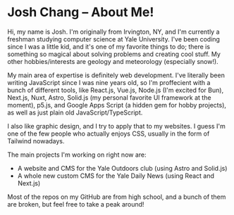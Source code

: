 # Josh Chang – About Me!

Hi, my name is Josh. I'm originally from Irvington, NY, and I'm currently a freshman studying computer science at Yale University. I've been coding since I was a little kid, and it's one of my favorite things to do; there is something so magical about solving problems and creating cool stuff. My other hobbies/interests are geology and meteorology (especially snow!).

My main area of expertise is definitely web development. I've literally been writing JavaScript since I was nine years old, so I'm proffecient with a bunch of different tools, like React.js, Vue.js, Node.js (I'm excited for Bun), Next.js, Nuxt, Astro, Solid.js (my personal favorite UI framework at the moment), p5.js, and Google Apps Script (a hidden gem for hobby projects), as well as just plain old JavaScript/TypeScript.

I also like graphic design, and I try to apply that to my websites. I guess I'm one of the few people who actually enjoys CSS, usually in the form of Tailwind nowadays.

The main projects I'm working on right now are:
- A website and CMS for the Yale Outdoors club (using Astro and Solid.js)
- A whole new custom CMS for the Yale Daily News (using React and Next.js)

Most of the repos on my GitHub are from high school, and a bunch of them are broken, but feel free to take a peak around!
